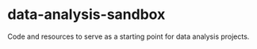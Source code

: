 # data-analysis-sandbox
Code and resources to serve as a starting point for data analysis projects.

